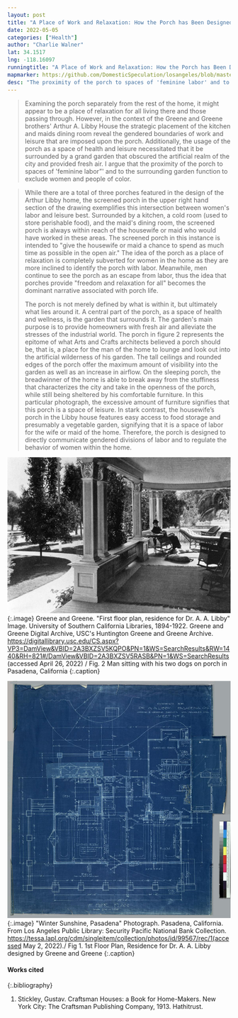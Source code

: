 ```yaml
---
layout: post
title: "A Place of Work and Relaxation: How the Porch has Been Designed to Enforce Gendered Divisions of Labor and Leisure"
date: 2022-05-05
categories: ["Health"]
author: "Charlie Walner"
lat: 34.1517
lng: -118.16097
runningtitle: "A Place of Work and Relaxation: How the Porch has Been Designed to Enforce Gendered Divisions of Labor and Leisure"
mapmarker: https://github.com/DomesticSpeculation/losangeles/blob/master/assets/leaflet/img/babykanga_phase1_image1.jpg
desc: "The proximity of the porch to spaces of 'feminine labor' and to the surrounding garden function to exclude women and people of color"
---
```

 >Examining the porch separately from the rest of the home, it might appear to be a place of relaxation for all living there and those passing through. However, in the context of the Greene and Greene brothers' Arthur A. Libby House the strategic placement of the kitchen and maids dining room reveal the gendered boundaries of work and leisure that are imposed upon the porch. Additionally, the usage of the porch as a space of health and leisure necessitated that it be surrounded by a grand garden that obscured the artificial realm of the city and provided fresh air. I argue that the proximity of the porch to spaces of 'feminine labor”' and to the surrounding garden function to exclude women and people of color.
  
> While there are a total of three porches featured in the design of the Arthur Libby home, the screened porch in the upper right hand section of the drawing exemplifies this intersection between women's labor and leisure best. Surrounded by a kitchen, a cold room (used to store perishable food), and the maid's dining room, the screened porch is always within reach of the housewife or maid who would have worked in these areas. The screened porch in this instance is intended to "give the housewife or maid a chance to spend as much time as possible in the open air." The idea of the porch as a place of relaxation is completely subverted for women in the home as they are more inclined to identify the porch with labor. Meanwhile, men continue to see the porch as an escape from labor, thus the idea that porches provide "freedom and relaxation for all" becomes the dominant narrative associated with porch life. 
> 
>The porch is not merely defined by what is within it, but ultimately what lies around it. A central part of the porch, as a space of health and wellness, is the garden that surrounds it. The garden's main purpose is to provide homeowners with fresh air and alleviate the stresses of the industrial world. The porch in figure 2 represents the epitome of what Arts and Crafts architects believed a porch should be, that is, a place for the man of the home to lounge and look out into the artificial wilderness of his garden. The tall ceilings and rounded edges of the porch offer the maximum amount of visibility into the garden as well as an increase in airflow. On the sleeping porch, the breadwinner of the home is able to break away from the stuffiness that characterizes the city and take in the openness of the porch, while still being sheltered by his comfortable furniture. In this particular photograph, the excessive amount of furniture signifies that this porch is a space of leisure. In stark contrast, the housewife’s porch in the Libby house features easy access to food storage and presumably a vegetable garden, signifying that it is a space of labor for the wife or maid of the home. Therefore, the porch is designed to directly communicate gendered divisions of labor and to regulate the behavior of women within the home.

![Man sitting on porch Pasadena, CA](images/porch_phase1_image1.jpg)
  {:.image} 
Greene and Greene. "First floor plan, residence for Dr. A. A. Libby" Image. University of Southern California Libraries, 1894-1922. Greene and Greene Digital Archive, USC's Huntington Greene and Greene Archive. https://digitallibrary.usc.edu/CS.aspx?VP3=DamView&VBID=2A3BXZSV5KQPO&PN=1&WS=SearchResults&RW=1440&RH=821#/DamView&VBID=2A3BXZSV5RASB&PN=1&WS=SearchResults (accessed April 26, 2022) / Fig. 2 Man sitting with his two dogs on porch in Pasadena, California
  {:.caption} 

![First Floor Plan for Dr. Arthur A. Libby House](images/porch_phase1_image2.jpg)
   {:.image} 
"Winter Sunshine, Pasadena" Photograph. Pasadena, California. From Los Angeles Public Library: Security Pacific National Bank Collection. https://tessa.lapl.org/cdm/singleitem/collection/photos/id/99567/rec/1(accessed May 2, 2022)./ Fig 1. 1st Floor Plan, Residence for Dr. A. A. Libby designed by Greene and Greene
   {:.caption} 

#### Works cited

{:.bibliography}
1. Stickley, Gustav. Craftsman Houses: a Book for Home-Makers. New York City: The Craftsman Publishing Company, 1913. Hathitrust. 
